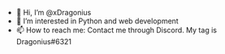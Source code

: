 - 👋 Hi, I’m @xDragonius
- 👀 I’m interested in Python and web development
- 📫 How to reach me: Contact me through Discord. My tag is Dragonius#6321

<!---
xDragonius/xDragonius is a ✨ special ✨ repository because its `README.md` (this file) appears on your GitHub profile.
You can click the Preview link to take a look at your changes.
--->
